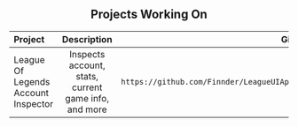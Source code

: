 
<h2 align="center">Projects Working On</h2>

| Project | Description  | Github URL |
|  :---   |   :----:     |  ---: |
| League Of Legends Account Inspector  | Inspects account, stats, current game info, and more  |``https://github.com/Finnder/LeagueUIApplication`` |

